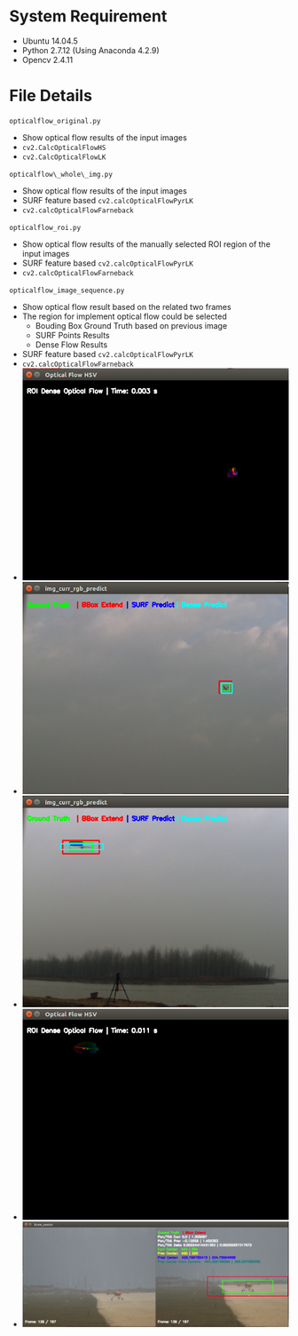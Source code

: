 # System Requirement
- Ubuntu 14.04.5
- Python 2.7.12 (Using Anaconda 4.2.9)
- Opencv 2.4.11

# File Details
`opticalflow_original.py`
- Show optical flow results of the input images
- `cv2.CalcOpticalFlowHS`
- `cv2.CalcOpticalFlowLK`

`opticalflow\_whole\_img.py`
- Show optical flow results of the input images
- SURF feature based `cv2.calcOpticalFlowPyrLK`
- `cv2.calcOpticalFlowFarneback`


`opticalflow_roi.py`
- Show optical flow results of the manually selected ROI region of the input images
- SURF feature based `cv2.calcOpticalFlowPyrLK`
- `cv2.calcOpticalFlowFarneback`


`opticalflow_image_sequence.py`
- Show optical flow result based on the related two frames
- The region for implement optical flow could be selected 
  - Bouding Box Ground Truth based on previous image
  - SURF Points Results
  - Dense Flow Results
- SURF feature based `cv2.calcOpticalFlowPyrLK`
- `cv2.calcOpticalFlowFarneback`
- ![](imgs_for_readme/161012.1.Far_HSV.png)
- ![](imgs_for_readme/161012.2.Far_All_Results.png)
- ![](imgs_for_readme/161012.3.Near_HSV.png)
- ![](imgs_for_readme/161012.4.Near_All_Results.png)
- ![](imgs_for_readme/161121.1.PTU_Filter.png)


